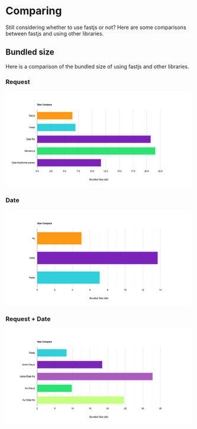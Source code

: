 # Comparing

Still considering whether to use fastjs or not? Here are some comparisons between fastjs and using other libraries.

## Bundled size

Here is a comparison of the bundled size of using fastjs and other libraries.

### Request

![Request Module](./images/request.png)

### Date

![Date Module](./images/date.png)

### Request + Date

![Request + Date](./images/request-date.png)
